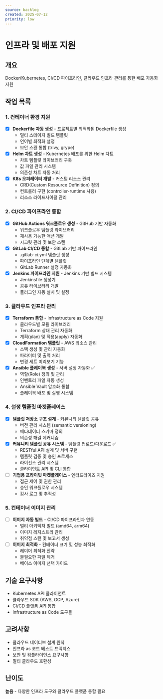 ```yaml
---
source: backlog
created: 2025-07-12
priority: low
---
```


# 인프라 및 배포 지원

## 개요
Docker/Kubernetes, CI/CD 파이프라인, 클라우드 인프라 관리를 통한 배포 자동화 지원

## 작업 목록

### 1. 컨테이너 환경 지원
- [x] **Dockerfile 자동 생성** - 프로젝트별 최적화된 Dockerfile 생성
  - 멀티 스테이지 빌드 템플릿
  - 언어별 최적화 설정
  - 보안 스캔 통합 (trivy, grype)
- [x] **Helm 차트 생성** - Kubernetes 배포를 위한 Helm 차트
  - 차트 템플릿 라이브러리 구축
  - 값 파일 관리 시스템
  - 의존성 차트 자동 처리
- [x] **K8s 오퍼레이터 개발** - 커스텀 리소스 관리
  - CRD(Custom Resource Definition) 정의
  - 컨트롤러 구현 (controller-runtime 사용)
  - 리소스 라이프사이클 관리

### 2. CI/CD 파이프라인 통합
- [x] **GitHub Actions 워크플로우 생성** - GitHub 기반 자동화
  - 워크플로우 템플릿 라이브러리
  - 재사용 가능한 액션 개발
  - 시크릿 관리 및 보안 스캔
- [x] **GitLab CI/CD 통합** - GitLab 기반 파이프라인
  - .gitlab-ci.yml 템플릿 생성
  - 파이프라인 단계별 템플릿
  - GitLab Runner 설정 자동화
- [x] **Jenkins 파이프라인 지원** - Jenkins 기반 빌드 시스템
  - Jenkinsfile 생성기
  - 공유 라이브러리 개발
  - 플러그인 자동 설치 및 설정

### 3. 클라우드 인프라 관리
- [x] **Terraform 통합** - Infrastructure as Code 지원
  - 클라우드별 모듈 라이브러리
  - Terraform 상태 관리 자동화
  - 계획(plan) 및 적용(apply) 자동화
- [x] **CloudFormation 템플릿** - AWS 리소스 관리
  - 스택 생성 및 관리 자동화
  - 파라미터 및 출력 처리
  - 변경 세트 미리보기 기능
- [x] **Ansible 플레이북 생성** - 서버 설정 자동화 ✅
  - 역할(Role) 정의 및 관리
  - 인벤토리 파일 자동 생성
  - Ansible Vault 암호화 통합
  - 플레이북 배포 및 실행 시스템

### 4. 설정 템플릿 마켓플레이스
- [x] **템플릿 저장소 구조 설계** - 커뮤니티 템플릿 공유
  - 버전 관리 시스템 (semantic versioning)
  - 메타데이터 스키마 정의
  - 의존성 해결 메커니즘
- [x] **커뮤니티 템플릿 공유 시스템** - 템플릿 업로드/다운로드 ✅
  - RESTful API 설계 및 서버 구현
  - 템플릿 검증 및 승인 프로세스
  - 라이선스 관리 시스템
  - 클라이언트 API 및 CLI 통합
- [ ] **기업용 프라이빗 마켓플레이스** - 엔터프라이즈 지원
  - 접근 제어 및 권한 관리
  - 승인 워크플로우 시스템
  - 감사 로그 및 추적성

### 5. 컨테이너 이미지 관리
- [ ] **이미지 자동 빌드** - CI/CD 파이프라인과 연동
  - 멀티 아키텍처 빌드 (amd64, arm64)
  - 이미지 레지스트리 관리
  - 취약점 스캔 및 보고서 생성
- [ ] **이미지 최적화** - 컨테이너 크기 및 성능 최적화
  - 레이어 최적화 전략
  - 불필요한 파일 제거
  - 베이스 이미지 선택 가이드

## 기술 요구사항
- Kubernetes API 클라이언트
- 클라우드 SDK (AWS, GCP, Azure)
- CI/CD 플랫폼 API 통합
- Infrastructure as Code 도구들

## 고려사항
- 클라우드 네이티브 설계 원칙
- 인프라 as 코드 베스트 프랙티스
- 보안 및 컴플라이언스 요구사항
- 멀티 클라우드 호환성

## 난이도
**높음** - 다양한 인프라 도구와 클라우드 플랫폼 통합 필요